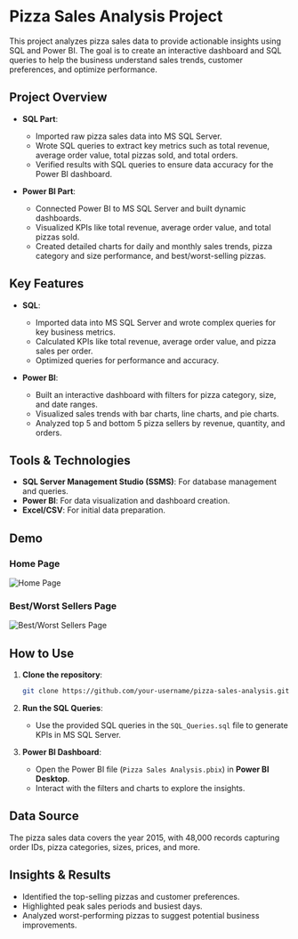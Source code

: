 # Pizza Sales Analysis Project

This project analyzes pizza sales data to provide actionable insights using SQL and Power BI. The goal is to create an interactive dashboard and SQL queries to help the business understand sales trends, customer preferences, and optimize performance.

## Project Overview

- **SQL Part**: 
  - Imported raw pizza sales data into MS SQL Server.
  - Wrote SQL queries to extract key metrics such as total revenue, average order value, total pizzas sold, and total orders.
  - Verified results with SQL queries to ensure data accuracy for the Power BI dashboard.

- **Power BI Part**:
  - Connected Power BI to MS SQL Server and built dynamic dashboards.
  - Visualized KPIs like total revenue, average order value, and total pizzas sold.
  - Created detailed charts for daily and monthly sales trends, pizza category and size performance, and best/worst-selling pizzas.

## Key Features

- **SQL**: 
  - Imported data into MS SQL Server and wrote complex queries for key business metrics.
  - Calculated KPIs like total revenue, average order value, and pizza sales per order.
  - Optimized queries for performance and accuracy.
  
- **Power BI**:
  - Built an interactive dashboard with filters for pizza category, size, and date ranges.
  - Visualized sales trends with bar charts, line charts, and pie charts.
  - Analyzed top 5 and bottom 5 pizza sellers by revenue, quantity, and orders.

## Tools & Technologies

- **SQL Server Management Studio (SSMS)**: For database management and queries.
- **Power BI**: For data visualization and dashboard creation.
- **Excel/CSV**: For initial data preparation.

## Demo

### Home Page

![Home Page](./home.png)

### Best/Worst Sellers Page

![Best/Worst Sellers Page](path_to_best_worst_sellers_screenshot.png)

## How to Use

1. **Clone the repository**:
   ```bash
   git clone https://github.com/your-username/pizza-sales-analysis.git

2. **Run the SQL Queries**:
   - Use the provided SQL queries in the `SQL_Queries.sql` file to generate KPIs in MS SQL Server.

3. **Power BI Dashboard**:
   - Open the Power BI file (`Pizza Sales Analysis.pbix`) in **Power BI Desktop**.
   - Interact with the filters and charts to explore the insights.

## Data Source

The pizza sales data covers the year 2015, with 48,000 records capturing order IDs, pizza categories, sizes, prices, and more.

## Insights & Results

- Identified the top-selling pizzas and customer preferences.
- Highlighted peak sales periods and busiest days.
- Analyzed worst-performing pizzas to suggest potential business improvements.

